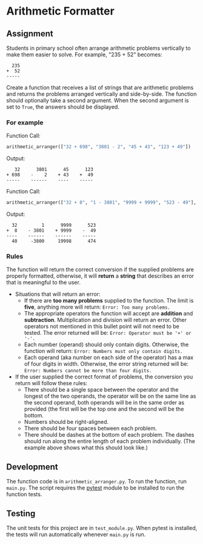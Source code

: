 # Arithmetic Formatter

## Assignment

Students in primary school often arrange arithmetic problems vertically to make them easier to solve. For example, "235 + 52" becomes:
```
  235
+  52
-----
```

Create a function that receives a list of strings that are arithmetic problems and returns the problems arranged vertically and side-by-side. The function should optionally take a second argument. When the second argument is set to `True`, the answers should be displayed.

### For example

Function Call:

```py
arithmetic_arranger(["32 + 698", "3801 - 2", "45 + 43", "123 + 49"])
```

Output:

```
   32      3801      45      123
+ 698    -    2    + 43    +  49
-----    ------    ----    -----
```

Function Call:

```py
arithmetic_arranger(["32 + 8", "1 - 3801", "9999 + 9999", "523 - 49"], True)
```

Output:

```
  32         1      9999      523
+  8    - 3801    + 9999    -  49
----    ------    ------    -----
  40     -3800     19998      474
```

### Rules

The function will return the correct conversion if the supplied problems are properly formatted, otherwise, it will **return** a **string** that describes an error that is meaningful to the user.

-   Situations that will return an error:
    -   If there are **too many problems** supplied to the function. The limit is **five**, anything more will return:
        `Error: Too many problems.`
    -   The appropriate operators the function will accept are **addition** and **subtraction**. Multiplication and division will return an error. Other operators not mentioned in this bullet point will not need to be tested. The error returned will be:
        `Error: Operator must be '+' or '-'.`
    -   Each number (operand) should only contain digits. Otherwise, the function will return:
        `Error: Numbers must only contain digits.`
    -   Each operand (aka number on each side of the operator) has a max of four digits in width. Otherwise, the error string returned will be:
        `Error: Numbers cannot be more than four digits.`
-   If the user supplied the correct format of problems, the conversion you return will follow these rules:
    -   There should be a single space between the operator and the longest of the two operands, the operator will be on the same line as the second operand, both operands will be in the same order as provided (the first will be the top one and the second will be the bottom.
    -   Numbers should be right-aligned.
    -   There should be four spaces between each problem.
    -   There should be dashes at the bottom of each problem. The dashes should run along the entire length of each problem individually. (The example above shows what this should look like.)


## Development

The function code is in `arithmetic_arranger.py`. To run the function, run `main.py`. The script requires the [pytest](https://pytest.org/) module to be installed to run the function tests.

## Testing

The unit tests for this project are in `test_module.py`. When pytest is installed, the tests will run automatically whenever `main.py` is run.
